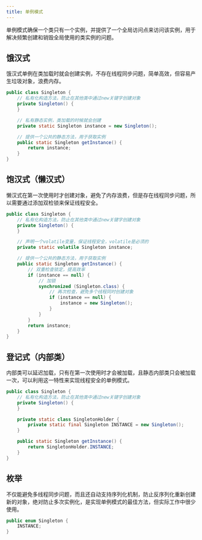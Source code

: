 ```yaml
---
title: 单例模式
---
```


单例模式确保一个类只有一个实例，并提供了一个全局访问点来访问该实例，用于解决频繁创建和销毁全局使用的类实例的问题。

## 饿汉式

饿汉式单例在类加载时就会创建实例，不存在线程同步问题，简单高效，但容易产生垃圾对象，浪费内存。

```java
public class Singleton {
	// 私有化构造方法，防止在其他类中通过new关键字创建对象
	private Singleton() {
	}

	// 私有静态实例，类加载的时候就会创建
	private static Singleton instance = new Singleton();

	// 提供一个公共的静态方法，用于获取实例
	public static Singleton getInstance() {
		return instance;
	}
}
```

## 饱汉式（懒汉式）

懒汉式在第一次使用时才创建对象，避免了内存浪费，但是存在线程同步问题，所以需要通过添加双检锁来保证线程安全。

```java
public class Singleton {
	// 私有化构造方法，防止在其他类中通过new关键字创建对象
	private Singleton() {
	}

	// 声明一个volatile变量，保证线程安全，volatile是必须的
	private static volatile Singleton instance;

	// 提供一个公共的静态方法，用于获取实例
	public static Singleton getInstance() {
		// 双重检查锁定，提高效率
		if (instance == null) {
			// 加锁
			synchronized (Singleton.class) {
				// 再次检查，避免多个线程同时创建对象
				if (instance == null) {
					instance = new Singleton();
				}
			}
		}
		return instance;
	}
}
```

## 登记式（内部类）

内部类可以延迟加载，只有在第一次使用时才会被加载，且静态内部类只会被加载一次，可以利用这一特性来实现线程安全的单例模式。

```java
public class Singleton {
	// 私有化构造方法，防止在其他类中通过new关键字创建对象
	private Singleton() {
	}

	private static class SingletonHolder {
		private static final Singleton INSTANCE = new Singleton();
	}

	public static Singleton getInstance() {
		return SingletonHolder.INSTANCE;
	}
}
```

## 枚举

不仅能避免多线程同步问题，而且还自动支持序列化机制，防止反序列化重新创建新的对象，绝对防止多次实例化，是实现单例模式的最佳方法，但实际工作中很少使用。

```java
public enum Singleton {
	INSTANCE;
}
```
